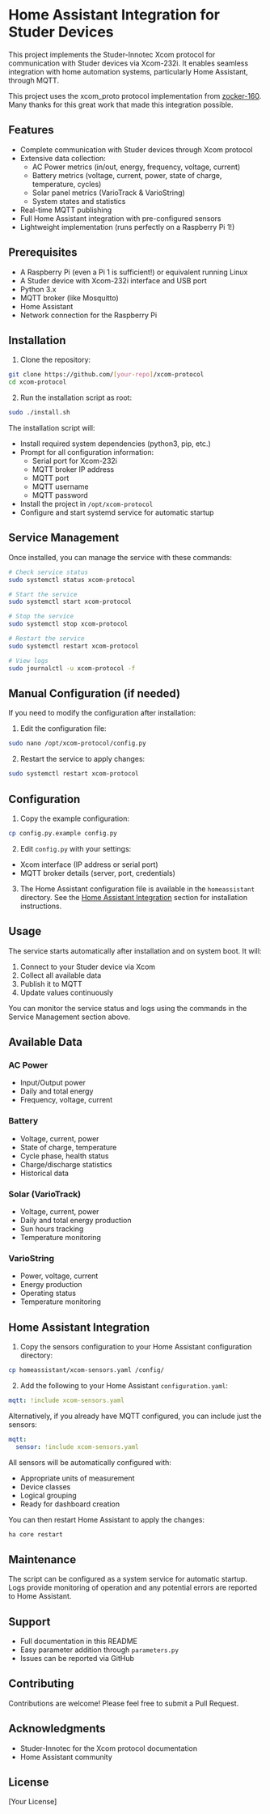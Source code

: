 # Home Assistant Integration for Studer Devices

This project implements the Studer-Innotec Xcom protocol for communication with Studer devices via Xcom-232i. It enables seamless integration with home automation systems, particularly Home Assistant, through MQTT.

This project uses the xcom_proto protocol implementation from [zocker-160](https://github.com/zocker-160). Many thanks for this great work that made this integration possible.

## Features

- Complete communication with Studer devices through Xcom protocol
- Extensive data collection:
  - AC Power metrics (in/out, energy, frequency, voltage, current)
  - Battery metrics (voltage, current, power, state of charge, temperature, cycles)
  - Solar panel metrics (VarioTrack & VarioString)
  - System states and statistics
- Real-time MQTT publishing
- Full Home Assistant integration with pre-configured sensors
- Lightweight implementation (runs perfectly on a Raspberry Pi 1!)

## Prerequisites

- A Raspberry Pi (even a Pi 1 is sufficient!) or equivalent running Linux
- A Studer device with Xcom-232i interface and USB port
- Python 3.x
- MQTT broker (like Mosquitto)
- Home Assistant
- Network connection for the Raspberry Pi

## Installation

1. Clone the repository:
```bash
git clone https://github.com/[your-repo]/xcom-protocol
cd xcom-protocol
```

2. Run the installation script as root:
```bash
sudo ./install.sh
```

The installation script will:
- Install required system dependencies (python3, pip, etc.)
- Prompt for all configuration information:
  - Serial port for Xcom-232i
  - MQTT broker IP address
  - MQTT port
  - MQTT username
  - MQTT password
- Install the project in `/opt/xcom-protocol`
- Configure and start systemd service for automatic startup

## Service Management

Once installed, you can manage the service with these commands:
```bash
# Check service status
sudo systemctl status xcom-protocol

# Start the service
sudo systemctl start xcom-protocol

# Stop the service
sudo systemctl stop xcom-protocol

# Restart the service
sudo systemctl restart xcom-protocol

# View logs
sudo journalctl -u xcom-protocol -f
```

## Manual Configuration (if needed)

If you need to modify the configuration after installation:

1. Edit the configuration file:
```bash
sudo nano /opt/xcom-protocol/config.py
```

2. Restart the service to apply changes:
```bash
sudo systemctl restart xcom-protocol
```

## Configuration

1. Copy the example configuration:
```bash
cp config.py.example config.py
```

2. Edit `config.py` with your settings:
- Xcom interface (IP address or serial port)
- MQTT broker details (server, port, credentials)

3. The Home Assistant configuration file is available in the `homeassistant` directory. See the [Home Assistant Integration](#home-assistant-integration) section for installation instructions.

## Usage

The service starts automatically after installation and on system boot. It will:
1. Connect to your Studer device via Xcom
2. Collect all available data
3. Publish it to MQTT
4. Update values continuously

You can monitor the service status and logs using the commands in the Service Management section above.

## Available Data

### AC Power
- Input/Output power
- Daily and total energy
- Frequency, voltage, current

### Battery
- Voltage, current, power
- State of charge, temperature
- Cycle phase, health status
- Charge/discharge statistics
- Historical data

### Solar (VarioTrack)
- Voltage, current, power
- Daily and total energy production
- Sun hours tracking
- Temperature monitoring

### VarioString
- Power, voltage, current
- Energy production
- Operating status
- Temperature monitoring

## Home Assistant Integration

1. Copy the sensors configuration to your Home Assistant configuration directory:
```bash
cp homeassistant/xcom-sensors.yaml /config/
```

2. Add the following to your Home Assistant `configuration.yaml`:
```yaml
mqtt: !include xcom-sensors.yaml
```

Alternatively, if you already have MQTT configured, you can include just the sensors:
```yaml
mqtt:
  sensor: !include xcom-sensors.yaml
```

All sensors will be automatically configured with:
- Appropriate units of measurement
- Device classes
- Logical grouping
- Ready for dashboard creation

You can then restart Home Assistant to apply the changes:
```bash
ha core restart
```

## Maintenance

The script can be configured as a system service for automatic startup. Logs provide monitoring of operation and any potential errors are reported to Home Assistant.

## Support

- Full documentation in this README
- Easy parameter addition through `parameters.py`
- Issues can be reported via GitHub

## Contributing

Contributions are welcome! Please feel free to submit a Pull Request.

## Acknowledgments

- Studer-Innotec for the Xcom protocol documentation
- Home Assistant community

## License

[Your License]
